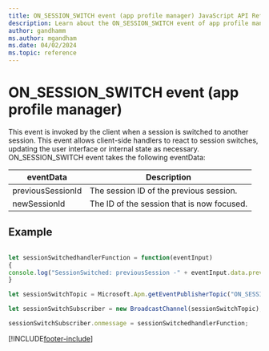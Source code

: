 ```yaml
---
title: ON_SESSION_SWITCH event (app profile manager) JavaScript API Reference
description: Learn about the ON_SESSION_SWITCH event of app profile manager in Customer Service workspace.
author: gandhamm
ms.author: mgandham
ms.date: 04/02/2024
ms.topic: reference
---
```


# ON_SESSION_SWITCH event (app profile manager)


This event is invoked by the client when a session is switched to another session. This event allows client-side handlers to react to session switches, updating the user interface or internal state as necessary. ON_SESSION_SWITCH event takes the following eventData:


| eventData            | Description  | 
|------------------|----------|
| previousSessionId           | The session ID of the previous session.  | 
| newSessionId           | The ID of the session that is now focused.  | 


## Example

```JavaScript

let sessionSwitchedhandlerFunction = function(eventInput)
{
console.log("SessionSwitched: previousSession -" + eventInput.data.previousSessionId + " newSession -" + eventInput.data.newSessionId);
}

let sessionSwitchTopic = Microsoft.Apm.getEventPublisherTopic("ON_SESSION_SWITCH");

let sessionSwitchSubscriber = new BroadcastChannel(sessionSwitchTopic);

sessionSwitchSubscriber.onmessage = sessionSwitchedhandlerFunction;

```



[!INCLUDE[footer-include](../../../../includes/footer-banner.md)]

